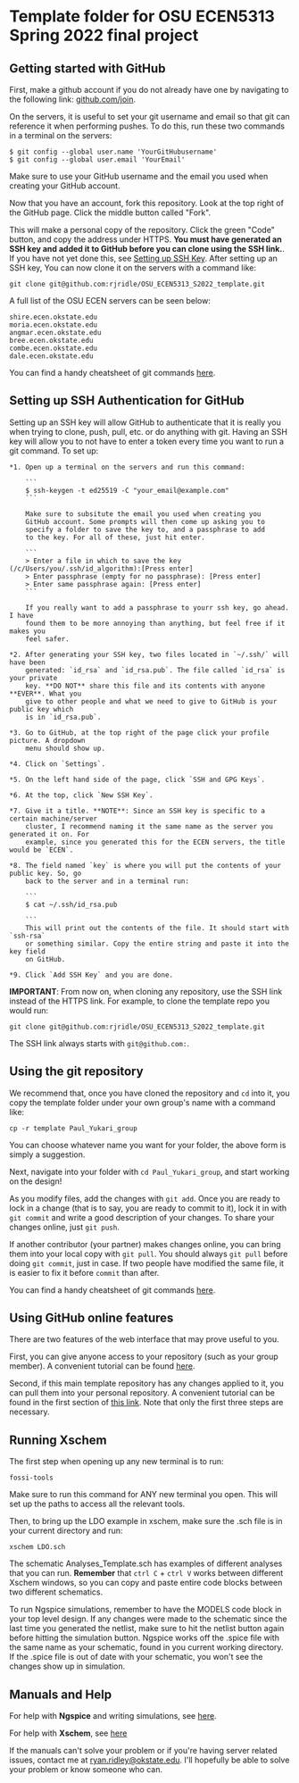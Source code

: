 # Template folder for OSU ECEN5313 Spring 2022 final project

## Getting started with GitHub

First, make a github account if you do not already have one by navigating to
the following link: [github.com/join](https://github.com/join).

On the servers, it is useful to set your git username and email
so that git can reference it when performing pushes. To do this, run these two
commands in a terminal on the servers:

```
$ git config --global user.name 'YourGitHubusername'
$ git config --global user.email 'YourEmail'
```

Make sure to use your GitHub username and the email you used when creating your
GitHub account.

Now that you have an account, fork this repository. Look at the top right of
the GitHub page. Click the middle button called "Fork".

This will make a personal copy of the repository. Click the green "Code"
button, and copy the address under HTTPS. **You must have generated an SSH key
and added it to GitHub before you can clone using the SSH link.**. If you 
have not yet done this, see [Setting up SSH Key](setting-up-ssh-authentication-for-github).
After setting up an SSH key, You can now clone it on the servers with a command like:

```
git clone git@github.com:rjridle/OSU_ECEN5313_S2022_template.git
```

A full list of the OSU ECEN servers can be seen below:
```
shire.ecen.okstate.edu
moria.ecen.okstate.edu
angmar.ecen.okstate.edu
bree.ecen.okstate.edu
combe.ecen.okstate.edu
dale.ecen.okstate.edu
```

You can find a handy cheatsheet of git commands
[here](https://education.github.com/git-cheat-sheet-education.pdf).

## Setting up SSH Authentication for GitHub
Setting up an SSH key will allow GitHub to authenticate that it is really
you when trying to clone, push, pull, etc. or do anything with git. Having
an SSH key will allow you to not have to enter a token every time you want
to run a git command. To set up:

    *1. Open up a terminal on the servers and run this command:

        ```
        $ ssh-keygen -t ed25519 -C "your_email@example.com"
        ```

        Make sure to subsitute the email you used when creating you
        GitHub account. Some prompts will then come up asking you to
        specify a folder to save the key to, and a passphrase to add
        to the key. For all of these, just hit enter. 

        ```
        > Enter a file in which to save the key (/c/Users/you/.ssh/id_algorithm):[Press enter]
        > Enter passphrase (empty for no passphrase): [Press enter]
        > Enter same passphrase again: [Press enter]
        ```

        If you really want to add a passphrase to yourr ssh key, go ahead. I have
        found them to be more annoying than anything, but feel free if it makes you
        feel safer.

    *2. After generating your SSH key, two files located in `~/.ssh/` will have been
        generated: `id_rsa` and `id_rsa.pub`. The file called `id_rsa` is your private
        key. **DO NOT** share this file and its contents with anyone **EVER**. What you
        give to other people and what we need to give to GitHub is your public key which
        is in `id_rsa.pub`.

    *3. Go to GitHub, at the top right of the page click your profile picture. A dropdown
        menu should show up.

    *4. Click on `Settings`.

    *5. On the left hand side of the page, click `SSH and GPG Keys`.

    *6. At the top, click `New SSH Key`.

    *7. Give it a title. **NOTE**: Since an SSH key is specific to a certain machine/server
        cluster, I recommend naming it the same name as the server you generated it on. For
        example, since you generated this for the ECEN servers, the title would be `ECEN`.

    *8. The field named `key` is where you will put the contents of your public key. So, go
        back to the server and in a terminal run:

        ```
        $ cat ~/.ssh/id_rsa.pub

        ```
        This will print out the contents of the file. It should start with `ssh-rsa`
        or something similar. Copy the entire string and paste it into the key field
        on GitHub.

    *9. Click `Add SSH Key` and you are done.

**IMPORTANT**: From now on, when cloning any repository, use the SSH link instead of the HTTPS link.
For example, to clone the template repo you would run:

```
git clone git@github.com:rjridle/OSU_ECEN5313_S2022_template.git
```

The SSH link always starts with `git@github.com:`.

## Using the git repository

We recommend that, once you have cloned the repository and `cd` into it, you
copy the template folder under your own group's name with a command like:

```
cp -r template Paul_Yukari_group
```

You can choose whatever name you want for your folder, the above form is simply
a suggestion.

Next, navigate into your folder with `cd Paul_Yukari_group`, and start working
on the design!

As you modify files, add the changes with `git add`. Once you are ready to lock
in a change (that is to say, you are ready to commit to it), lock it in with
`git commit` and write a good description of your changes. To share your
changes online, just `git push`.

If another contributor (your partner) makes changes online, you can bring them
into your local copy with `git pull`. You should always `git pull` before doing
`git commit`, just in case. If two people have modified the same file, it is
easier to fix it before `commit` than after.

You can find a handy cheatsheet of git commands
[here](https://education.github.com/git-cheat-sheet-education.pdf).

## Using GitHub online features

There are two features of the web interface that may prove useful to you.

First, you can give anyone access to your repository (such as your group
member). A convenient tutorial can be found
[here](https://docs.github.com/en/account-and-profile/setting-up-and-managing-your-github-user-account/managing-access-to-your-personal-repositories/inviting-collaborators-to-a-personal-repository).

Second, if this main template repository has any changes applied to it, you can
pull them into your personal repository. A convenient tutorial can be found in
the first section of [this
link](https://docs.github.com/en/github-ae@latest/pull-requests/collaborating-with-pull-requests/working-with-forks/syncing-a-fork).
Note that only the first three steps are necessary.

## Running Xschem
The first step when opening up any new terminal is to run:

```
fossi-tools
```

Make sure to run this command for ANY new terminal you open. 
This will set up the paths to access all the relevant tools.

Then, to bring up the LDO example in xschem, make sure 
the .sch file is in your current directory and run:

```
xschem LDO.sch
```

The schematic Analyses_Template.sch has examples of different analyses
that you can run. **Remember** that `ctrl C` + `ctrl V` works between different
Xschem windows, so you can copy and paste entire code blocks between
two different schematics. 

To run Ngspice simulations, remember to have the MODELS code block in
your top level design. If any changes were made to the schematic since
the last time you generated the netlist, make sure to hit the netlist button
again before hitting the simulation button. Ngspice works off the .spice file
with the same name as your schematic, found in you current working directory. 
If the .spice file is out of date with your schematic, you won't see the changes
show up in simulation.

## Manuals and Help
For help with **Ngspice** and writing simulations, see [here](http://ngspice.sourceforge.net/docs/ngspice-manual.pdf).

For help with **Xschem**, see [here](https://xschem.sourceforge.io/stefan/xschem_man/xschem_man.html)

If the manuals can't solve your problem or if you're having server related issues, contact me at
ryan.ridley@okstate.edu. I'll hopefully be able to solve your problem or know someone who can.

